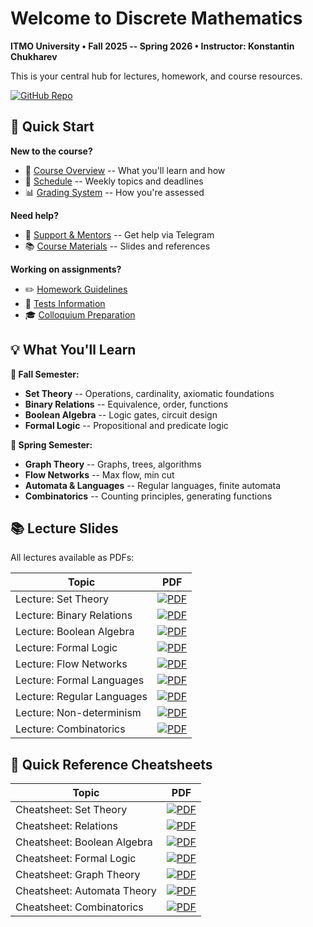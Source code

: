 # Welcome to Discrete Mathematics

**ITMO University • Fall 2025 -- Spring 2026 • Instructor: Konstantin Chukharev**

This is your central hub for lectures, homework, and course resources.

[![GitHub Repo](https://img.shields.io/badge/GitHub_Repository-blue?style=for-the-badge&logo=github)](https://github.com/Lipen/discrete-math-course)

## 🚀 Quick Start

**New to the course?**

- 📖 [Course Overview](./course/overview.md) -- What you'll learn and how
- 📅 [Schedule](./course/schedule/index.md) -- Weekly topics and deadlines
- 📊 [Grading System](./course/grading/index.md) -- How you're assessed

**Need help?**

- 💬 [Support & Mentors](./resources/support.md) -- Get help via Telegram
- 📚 [Course Materials](./resources/materials.md) -- Slides and references

**Working on assignments?**

- ✏️ [Homework Guidelines](./assessments/homework/index.md)
- 📝 [Tests Information](./assessments/tests/index.md)
- 🎓 [Colloquium Preparation](./assessments/colloquiums/index.md)

## 💡 What You'll Learn

**🍁 Fall Semester:**

- **Set Theory** -- Operations, cardinality, axiomatic foundations
- **Binary Relations** -- Equivalence, order, functions
- **Boolean Algebra** -- Logic gates, circuit design
- **Formal Logic** -- Propositional and predicate logic

**🌱 Spring Semester:**

- **Graph Theory** -- Graphs, trees, algorithms
- **Flow Networks** -- Max flow, min cut
- **Automata & Languages** -- Regular languages, finite automata
- **Combinatorics** -- Counting principles, generating functions

## 📚 Lecture Slides

All lectures available as PDFs:

<!--
- 📄 [Lecture: Set Theory](lec-sets.pdf)
- 📄 [Lecture: Binary Relations](lec-relations.pdf)
- 📄 [Lecture: Boolean Algebra](lec-boolean-algebra.pdf)
- 📄 [Lecture: Formal Logic](lec-logic.pdf)
- 📄 [Lecture: Flow Networks](lec-flow.pdf)
- 📄 [Lecture: Formal Languages](lec-formal.pdf)
- 📄 [Lecture: Regular Languages](lec-regular.pdf)
- 📄 [Lecture: Non-determinism](lec-nfa.pdf)
- 📄 [Lecture: Combinatorics](lec-combinatorics.pdf)
-->

| Topic | PDF |
|--------|-----|
| Lecture: Set Theory | [![PDF](https://img.shields.io/badge/Set_Theory-PDF-blue?style=for-the-badge)](lec-sets.pdf) |
| Lecture: Binary Relations | [![PDF](https://img.shields.io/badge/Binary_Relations-PDF-blue?style=for-the-badge)](lec-relations.pdf) |
| Lecture: Boolean Algebra | [![PDF](https://img.shields.io/badge/Boolean_Algebra-PDF-blue?style=for-the-badge)](lec-boolean-algebra.pdf) |
| Lecture: Formal Logic | [![PDF](https://img.shields.io/badge/Formal_Logic-PDF-blue?style=for-the-badge)](lec-logic.pdf) |
| Lecture: Flow Networks | [![PDF](https://img.shields.io/badge/Flow_Networks-PDF-blue?style=for-the-badge)](lec-flow.pdf) |
| Lecture: Formal Languages | [![PDF](https://img.shields.io/badge/Formal_Languages-PDF-blue?style=for-the-badge)](lec-formal.pdf) |
| Lecture: Regular Languages | [![PDF](https://img.shields.io/badge/Regular_Languages-PDF-blue?style=for-the-badge)](lec-regular.pdf) |
| Lecture: Non-determinism | [![PDF](https://img.shields.io/badge/Non--determinism-PDF-blue?style=for-the-badge)](lec-nfa.pdf) |
| Lecture: Combinatorics | [![PDF](https://img.shields.io/badge/Combinatorics-PDF-blue?style=for-the-badge)](lec-combinatorics.pdf) |

## 📑 Quick Reference Cheatsheets

<!--
- 📋 [Cheatsheet: Set Theory](tex/cheat1.pdf)
- 📋 [Cheatsheet: Relations](tex/cheat2.pdf)
- 📋 [Cheatsheet: Boolean Algebra](tex/cheat3.pdf)
- 📋 [Cheatsheet: Formal Logic](tex/cheat4.pdf)
- 📋 [Cheatsheet: Graph Theory](tex/cheat5.pdf)
- 📋 [Cheatsheet: Automata Theory](tex/cheat6.pdf)
- 📋 [Cheatsheet: Combinatorics](tex/cheat7.pdf)
-->

| Topic | PDF |
|--------|-----|
| Cheatsheet: Set Theory | [![PDF](https://img.shields.io/badge/Set_Theory-PDF-green?style=for-the-badge)](tex/cheat1.pdf) |
| Cheatsheet: Relations | [![PDF](https://img.shields.io/badge/Relations-PDF-green?style=for-the-badge)](tex/cheat2.pdf) |
| Cheatsheet: Boolean Algebra | [![PDF](https://img.shields.io/badge/Boolean_Algebra-PDF-green?style=for-the-badge)](tex/cheat3.pdf) |
| Cheatsheet: Formal Logic | [![PDF](https://img.shields.io/badge/Formal_Logic-PDF-green?style=for-the-badge)](tex/cheat4.pdf) |
| Cheatsheet: Graph Theory | [![PDF](https://img.shields.io/badge/Graph_Theory-PDF-green?style=for-the-badge)](tex/cheat5.pdf) |
| Cheatsheet: Automata Theory | [![PDF](https://img.shields.io/badge/Automata_Theory-PDF-green?style=for-the-badge)](tex/cheat6.pdf) |
| Cheatsheet: Combinatorics | [![PDF](https://img.shields.io/badge/Combinatorics-PDF-green?style=for-the-badge)](tex/cheat7.pdf) |
